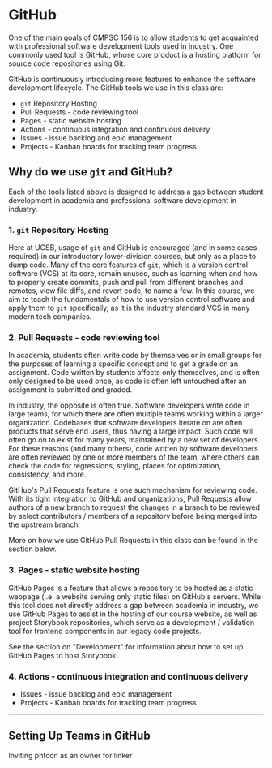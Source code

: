 # GitHub

One of the main goals of CMPSC 156 is to allow students to get acquainted with professional software development tools used in industry. One commonly used tool is GitHub, whose core product is a hosting platform for source code repositories using Git. 

GitHub is continuously introducing more features to enhance the software development lifecycle. The GitHub tools we use in this class are:

* `git` Repository Hosting
* Pull Requests - code reviewing tool
* Pages - static website hosting
* Actions - continuous integration and continuous delivery
* Issues - issue backlog and epic management
* Projects - Kanban boards for tracking team progress

## Why do we use `git` and GitHub?

Each of the tools listed above is designed to address a gap between student development in academia and professional software development in industry.

### 1. `git` Repository Hosting

Here at UCSB, usage of `git` and GitHub is encouraged (and in some cases required) in our introductory lower-division courses, but only as a place to dump code. Many of the core features of `git`, which is a version control software (VCS) at its core, remain unused, such as learning when and how to properly create commits, push and pull from different branches and remotes, view file diffs, and revert code, to name a few. In this course, we aim to teach the fundamentals of how to use version control software and apply them to `git` specifically, as it is the industry standard VCS in many modern tech companies.

### 2. Pull Requests - code reviewing tool

In academia, students often write code by themselves or in small groups for the purposes of learning a specific concept and to get a grade on an assignment. Code written by students affects only themselves, and is often only designed to be used once, as code is often left untouched after an assignment is submitted and graded. 

In industry, the opposite is often true. Software developers write code in large teams, for which there are often multiple teams working within a larger organization. Codebases that software developers iterate on are often products that serve end users, thus having a large impact. Such code will often go on to exist for many years, maintained by a new set of developers. For these reasons (and many others), code written by software developers are often reviewed by one or more members of the team, where others can check the code for regressions, styling, places for optimization, consistency, and more.

GitHub's Pull Requests feature is one such mechanism for reviewing code. With its tight integration to GitHub and organizations, Pull Requests allow authors of a new branch to request the changes in a branch to be reviewed by select contributors / members of a repository before being merged into the upstream branch. 

More on how we use GitHub Pull Requests in this class can be found in the section below.

### 3. Pages - static website hosting

GitHub Pages is a feature that allows a repository to be hosted as a static webpage (i.e. a website serving only static files) on GitHub's servers. While this tool does not directly address a gap between academia in industry, we use GitHub Pages to assist in the hosting of our course website, as well as project Storybook repositories, which serve as a development / validation tool for frontend components in our legacy code projects.

See the section on "Development" for information about how to set up GitHub Pages to host Storybook.

### 4. Actions - continuous integration and continuous delivery



* Issues - issue backlog and epic management
* Projects - Kanban boards for tracking team progress











---

## Setting Up Teams in GitHub






Inviting phtcon as an owner for linker